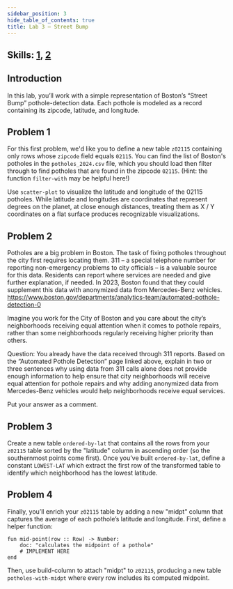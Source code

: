 ```yaml
---
sidebar_position: 3
hide_table_of_contents: true
title: Lab 3 — Street Bump
---
```


## Skills: [1](</skills/#(1)>), [2](</skills/#(2)>)

## Introduction

In this lab, you’ll work with a simple representation of Boston’s “Street Bump” pothole-detection data. Each pothole is modeled as a record containing its zipcode, latitude, and longitude.

## Problem 1

For this first problem, we'd like you to define a new table `z02115` containing only rows whose `zipcode` field equals `02115`. You can find the list of Boston's potholes in the `potholes_2024.csv` file, which you should load then filter through to find potholes that are found in the zipcode `02115`. (Hint: the function `filter-with` may be helpful here!)

Use `scatter-plot` to visualize the latitude and longitude of the 02115 potholes. While latitude and longitudes are coordinates that represent degrees on the planet, at close enough distances, treating them as X / Y coordinates on a flat surface produces recognizable visualizations.

## Problem 2

Potholes are a big problem in Boston. The task of fixing potholes throughout the city first requires locating them. 311 – a special telephone number for reporting non-emergency problems to city officials – is a valuable source for this data. Residents can report where services are needed and give further explanation, if needed. In 2023, Boston found that they could supplement this data with anonymized data from Mercedes-Benz vehicles. https://www.boston.gov/departments/analytics-team/automated-pothole-detection-0

Imagine you work for the City of Boston and you care about the city’s neighborhoods receiving equal attention when it comes to pothole repairs, rather than some neighborhoods regularly receiving higher priority than others.

Question: You already have the data received through 311 reports. Based on the “Automated Pothole Detection” page linked above, explain in two or three sentences why using data from 311 calls alone does not provide enough information to help ensure that city neighborhoods will receive equal attention for pothole repairs and why adding anonymized data from Mercedes-Benz vehicles would help neighborhoods receive equal services.

Put your answer as a comment.

## Problem 3

Create a new table `ordered-by-lat` that contains all the rows from your `z02115` table sorted by the "latitude" column in ascending order (so the southernmost points come first). Once you’ve built `ordered-by-lat`, define a constant `LOWEST-LAT` which extract the first row of the transformed table to identify which neighborhood has the lowest latitude.

## Problem 4

Finally, you’ll enrich your `z02115` table by adding a new "midpt" column that captures the average of each pothole’s latitude and longitude. First, define a helper function:

```pyret
fun mid-point(row :: Row) -> Number:
    doc: "calculates the midpoint of a pothole"
    # IMPLEMENT HERE
end
```

Then, use build-column to attach "midpt" to `z02115`, producing a new table `potholes-with-midpt` where every row includes its computed midpoint.
